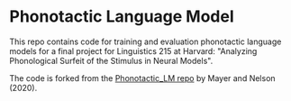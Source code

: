 # Phonotactic Language Model

This repo contains code for training and evaluation phonotactic language models for a final project for Linguistics 215 at Harvard: "Analyzing Phonological Surfeit of the Stimulus in Neural Models".

The code is forked from the [Phonotactic_LM repo](https://github.com/MaxAndrewNelson/Phonotactic_LM) by Mayer and Nelson (2020).
